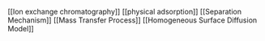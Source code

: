 [[Ion exchange chromatography]]
[[physical adsorption]]
[[Separation Mechanism]]
[[Mass Transfer Process]]
[[Homogeneous Surface Diffusion Model]]
